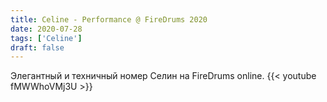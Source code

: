 ```yaml
---
title: Celine - Performance @ FireDrums 2020
date: 2020-07-28
tags: ['Celine']
draft: false
---
```

Элегантный и техничный номер Селин на FireDrums online.
{{< youtube fMWWhoVMj3U >}}

